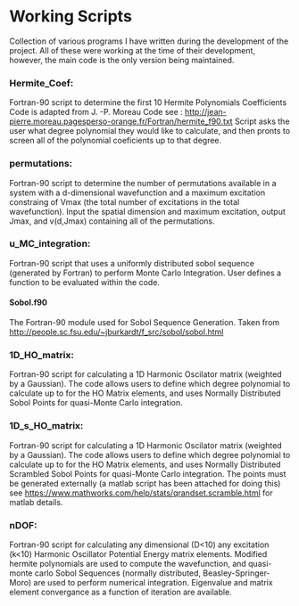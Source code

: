 # Working Scripts
Collection of various programs I have written during the development of the project. 
All of these were working at the time of their development, however, the main code is the only version being maintained. 

### Hermite_Coef:
Fortran-90 script to determine the first 10 Hermite Polynomials Coefficients 
Code is adapted from J. -P. Moreau Code see : http://jean-pierre.moreau.pagesperso-orange.fr/Fortran/hermite_f90.txt
Script asks the user what degree polynomial they would like to calculate, and then pronts to screen all of the polynomial coeficients up to that degree. 

### permutations:
Fortran-90 script to determine the number of permutations available in a system with a d-dimensional wavefunction and a maximum excitation constraing of Vmax (the total number of excitations in the total wavefunction). 
Input the spatial dimension and maximum excitation, output Jmax, and v(d,Jmax) containing all of the permutations. 

### u_MC_integration:
Fortran-90 script that uses a uniformly distributed sobol sequence (generated by Fortran) to perform Monte Carlo Integration. 
User defines a function to be evaluated within the code.
#### Sobol.f90 
The Fortran-90 module used for Sobol Sequence Generation.
Taken from http://people.sc.fsu.edu/~jburkardt/f_src/sobol/sobol.html

### 1D_HO_matrix:
Fortran-90 script for calculating a 1D Harmonic Oscilator matrix (weighted by a Gaussian). 
The code allows users to define which degree polynomial to calculate up to for the HO Matrix elements, and uses Normally Distributed Sobol Points for quasi-Monte Carlo integration. 

### 1D_s_HO_matrix:
Fortran-90 script for calculating a 1D Harmonic Oscilator matrix (weighted by a Gaussian).
The code allows users to define which degree polynomial to calculate up to for the HO Matrix elements, and uses Normally Distributed Scrambled Sobol Points for quasi-Monte Carlo integration. 
The points must be generated externally (a matlab script has been attached for doing this) see
https://www.mathworks.com/help/stats/qrandset.scramble.html for matlab details. 

### nDOF:
Fortran-90 script for calculating any dimensional (D<10) any excitation (k<10) Harmonic Oscillator Potential Energy matrix elements. 
Modified hermite polynomials are used to compute the wavefunction, and quasi-monte carlo Sobol Sequences (normally distributed, Beasley-Springer-Moro) are used to perform numerical integration.
Eigenvalue and matrix element convergance as a function of iteration are available. 


